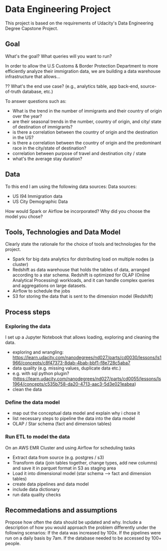 # Data Engineering Project

This project is based on the requirements of Udacity's Data Engineering Degree Capstone Project.

## Goal

What's the goal? What queries will you want to run? 

In order to allow the U.S Customs & Border Protection Department to more efficiently analyze their immigration data, we are building a data warehouse infrastructure that allows...

?? What's the end use case? (e.g., analytics table, app back-end, source-of-truth database, etc.)

To answer questions such as:
- What is the trend in the number of immigrants and their country of origin over the year?
- are their seasonal trends in the number, country of origin, and city/ state of destination of immigrants?
- is there a correlation between the country of origin and the destination in the US?
- is there a correlation between the country of origin and the predominant race in the city/state of destination?
- correlation between purpose of travel and destination city / state
- what's the average stay duration?

## Data
To this end I am using the following data sources:
Data sources:
- US I94 Immigration data
- US City Demographic Data




How would Spark or Airflow be incorporated? 
Why did you choose the model you chose?

## Tools, Technologies and Data Model
Clearly state the rationale for the choice of tools and technologies for the project.
- Spark for big data analytics for distributing load on multiple nodes (a cluster)
- Redshift as data warehouse that holds the tables of data, arranged according to a star schema. Redshift is optimized for OLAP (Online Analytical Processing) workloads, and it can handle complex queries and aggregations on large datasets.
- Airflow to schedule the jobs
- S3 for storing the data that is sent to the dimension model (Redshift)

## Process steps

### Exploring the data
I set up a Jupyter Notebook that allows loading, exploring and cleaning the data.

- exploring and wrangling: https://learn.udacity.com/nanodegrees/nd027/parts/cd0030/lessons/ls1966/concepts/c8f47373-8dab-4bab-bbf1-f8e728c5aba7
- data quality (e.g. missing values, duplicate data etc.)
- e.g. with sql python plugin? (https://learn.udacity.com/nanodegrees/nd027/parts/cd0055/lessons/ls1964/concepts/c535b758-da20-4713-aac3-5d3e021eabea)
- clean the data

### Define the data model
- map out the conceptual data model and explain why i chose it
- list necessary steps to pipeline the data into the data model
- OLAP / Star schema (fact and dimension tables)

### Run ETL to model the data
On an AWS EMR Cluster and using Airflow for scheduling tasks
- Extract data from source (e.g. postgres / s3)
- Transform data (join tables together, change types, add new columns) and save it in parquet format in S3 as staging area
- Load it into dimensional model (star schema --> fact and dimension tables)
- create data pipelines and data model
- include data dictionary
- run data quality checks


## Recommedations and assumptions
Propose how often the data should be updated and why.
Include a description of how you would approach the problem differently under the following scenarios:
If the data was increased by 100x.
If the pipelines were run on a daily basis by 7am.
If the database needed to be accessed by 100+ people.